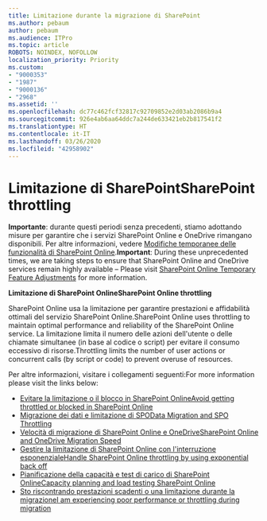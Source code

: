 ```yaml
---
title: Limitazione durante la migrazione di SharePoint
ms.author: pebaum
author: pebaum
ms.audience: ITPro
ms.topic: article
ROBOTS: NOINDEX, NOFOLLOW
localization_priority: Priority
ms.custom:
- "9000353"
- "1987"
- "9000136"
- "2968"
ms.assetid: ''
ms.openlocfilehash: dc77c462fcf32817c92709852e2d03ab2086b9a4
ms.sourcegitcommit: 926e4ab6aa64ddc7a244de633421eb2b817541f2
ms.translationtype: HT
ms.contentlocale: it-IT
ms.lasthandoff: 03/26/2020
ms.locfileid: "42958902"
---
```

# <a name="sharepoint-throttling"></a><span data-ttu-id="04e39-102">Limitazione di SharePoint</span><span class="sxs-lookup"><span data-stu-id="04e39-102">SharePoint throttling</span></span>

<span data-ttu-id="04e39-103">**Importante**: durante questi periodi senza precedenti, stiamo adottando misure per garantire che i servizi SharePoint Online e OneDrive rimangano disponibili. Per altre informazioni, vedere [Modifiche temporanee delle funzionalità di SharePoint Online](https://aka.ms/ODSPAdjustments).</span><span class="sxs-lookup"><span data-stu-id="04e39-103">**Important**: During these unprecedented times, we are taking steps to ensure that SharePoint Online and OneDrive services remain highly available – Please visit [SharePoint Online Temporary Feature Adjustments](https://aka.ms/ODSPAdjustments) for more information.</span></span>

<span data-ttu-id="04e39-104">**Limitazione di SharePoint Online**</span><span class="sxs-lookup"><span data-stu-id="04e39-104">**SharePoint Online throttling**</span></span>

<span data-ttu-id="04e39-105">SharePoint Online usa la limitazione per garantire prestazioni e affidabilità ottimali del servizio SharePoint Online.</span><span class="sxs-lookup"><span data-stu-id="04e39-105">SharePoint Online uses throttling to maintain optimal performance and reliability of the SharePoint Online service.</span></span> <span data-ttu-id="04e39-106">La limitazione limita il numero delle azioni dell'utente o delle chiamate simultanee (in base al codice o script) per evitare il consumo eccessivo di risorse.</span><span class="sxs-lookup"><span data-stu-id="04e39-106">Throttling limits the number of user actions or concurrent calls (by script or code) to prevent overuse of resources.</span></span>

<span data-ttu-id="04e39-107">Per altre informazioni, visitare i collegamenti seguenti:</span><span class="sxs-lookup"><span data-stu-id="04e39-107">For more information please visit the links below:</span></span>

- [<span data-ttu-id="04e39-108">Evitare la limitazione o il blocco in SharePoint Online</span><span class="sxs-lookup"><span data-stu-id="04e39-108">Avoid getting throttled or blocked in SharePoint Online</span></span>](https://docs.microsoft.com/sharepoint/dev/general-development/how-to-avoid-getting-throttled-or-blocked-in-sharepoint-online)
- [<span data-ttu-id="04e39-109">Migrazione dei dati e limitazione di SPO</span><span class="sxs-lookup"><span data-stu-id="04e39-109">Data Migration and SPO Throttling</span></span>](https://blogs.technet.microsoft.com/sposupport/2017/08/12/data-migration-and-spo-service-throttling/)
- [<span data-ttu-id="04e39-110">Velocità di migrazione di SharePoint Online e OneDrive</span><span class="sxs-lookup"><span data-stu-id="04e39-110">SharePoint Online and OneDrive Migration Speed</span></span>](https://docs.microsoft.com/sharepointmigration/sharepoint-online-and-onedrive-migration-speed)
- [<span data-ttu-id="04e39-111">Gestire la limitazione di SharePoint Online con l'interruzione esponenziale</span><span class="sxs-lookup"><span data-stu-id="04e39-111">Handle SharePoint Online throttling by using exponential back off</span></span>](https://docs.microsoft.com/sharepoint/dev/solution-guidance/handle-sharepoint-online-throttling-by-using-exponential-back-off)
- [<span data-ttu-id="04e39-112">Pianificazione della capacità e test di carico di SharePoint Online</span><span class="sxs-lookup"><span data-stu-id="04e39-112">Capacity planning and load testing SharePoint Online</span></span>](https://support.office.com/article/Capacity-planning-and-load-testing-SharePoint-Online-c932bd9b-fb9a-47ab-a330-6979d03688c0)
- [<span data-ttu-id="04e39-113">Sto riscontrando prestazioni scadenti o una limitazione durante la migrazione</span><span class="sxs-lookup"><span data-stu-id="04e39-113">I am experiencing poor performance or throttling during migration</span></span>](https://docs.microsoft.com/sharepointmigration/sharepoint-online-and-onedrive-migration-speed#faq-and-troubleshooting)